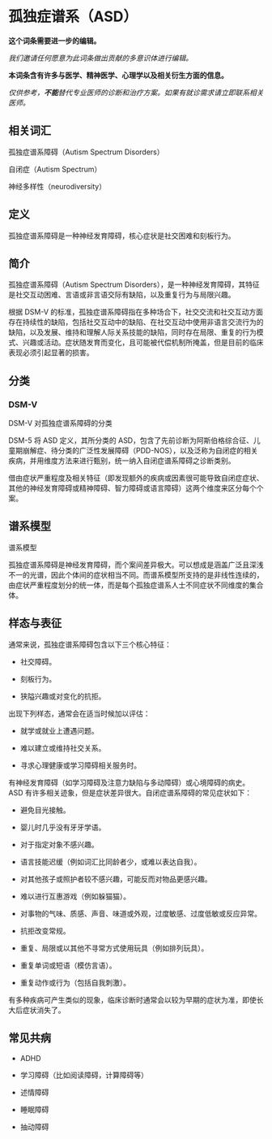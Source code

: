 # 孤独症谱系（ASD）

**这个词条需要进一步的编辑。**

_我们邀请任何愿意为此词条做出贡献的多意识体进行编辑。_

**本词条含有许多与医学、精神医学、心理学以及相关衍生方面的信息。**

_仅供参考，**不能**替代专业医师的诊断和治疗方案。如果有就诊需求请立即联系相关医师。_

## 相关词汇

孤独症谱系障碍（Autism Spectrum Disorders）

自闭症（Autism Spectrum）

神经多样性（neurodiversity）

## 定义

孤独症谱系障碍是一种神经发育障碍，核心症状是社交困难和刻板行为。

## 简介

孤独症谱系障碍（Autism Spectrum Disorders），是一种神经发育障碍，其特征是社交互动困难、言语或非言语交际有缺陷，以及重复行为与局限兴趣。

根据 DSM-V 的标准，孤独症谱系障碍指在多种场合下，社交交流和社交互动方面存在持续性的缺陷，包括社交互动中的缺陷、在社交互动中使用非语言交流行为的缺陷，以及发展、维持和理解人际关系技能的缺陷，同时存在局限、重复的行为模式、兴趣或活动。症状随发育而变化，且可能被代偿机制所掩盖，但是目前的临床表现必须引起显著的损害。

## 分类

### **DSM-V**

DSM-V 对孤独症谱系障碍的分类

DSM-5 将 ASD 定义，其所分类的 ASD，包含了先前诊断为阿斯伯格综合征、儿童期崩解症、待分类的广泛性发展障碍（PDD-NOS），以及泛称为自闭症的相关疾病，并用维度方法来进行甄别，统一纳入自闭症谱系障碍之诊断类别。

借由症状严重程度及相关特征（即发现额外的疾病或因素很可能导致自闭症症状、其他的神经发育障碍或精神障碍、智力障碍或语言障碍）这两个维度来区分每个个案。

## **谱系模型**

谱系模型

孤独症谱系障碍是神经发育障碍，而个案间差异极大。可以想成是涵盖广泛且深浅不一的光谱，因此个体间的症状相当不同。而谱系模型所支持的是非线性连续的，由症状严重程度划分的统一体，而是每个孤独症谱系人士不同症状不同维度的集合体。

## **样态与表征**

通常来说，孤独症谱系障碍包含以下三个核心特征：

- 社交障碍。

- 刻板行为。

- 狭隘兴趣或对变化的抗拒。

出现下列样态，通常会在适当时候加以评估：

- 就学或就业上遭遇问题。

- 难以建立或维持社交关系。

- 寻求心理健康或学习障碍相关服务时。

有神经发育障碍（如学习障碍及注意力缺陷与多动障碍）或心境障碍的病史。ASD 有许多相关迹象，但是症状差异很大。自闭症谱系障碍的常见症状如下：

- 避免目光接触。

- 婴儿时几乎没有牙牙学语。

- 对于指定对象不感兴趣。

- 语言技能迟缓（例如词汇比同龄者少，或难以表达自我）。

- 对其他孩子或照护者较不感兴趣，可能反而对物品更感兴趣。

- 难以进行互惠游戏（例如躲猫猫）。

- 对事物的气味、质感、声音、味道或外观，过度敏感、过度低敏或反应异常。

- 抗拒改变常规。

- 重复、局限或以其他不寻常方式使用玩具（例如排列玩具）。

- 重复单词或短语（模仿言语）。

- 重复动作或行为（包括自我刺激）。

有多种疾病可产生类似的现象，临床诊断时通常会以较为早期的症状为准，即使长大后症状消失了。

## 常见共病

- ADHD

- 学习障碍（比如阅读障碍，计算障碍等）

- 述情障碍

- 睡眠障碍

- 抽动障碍
